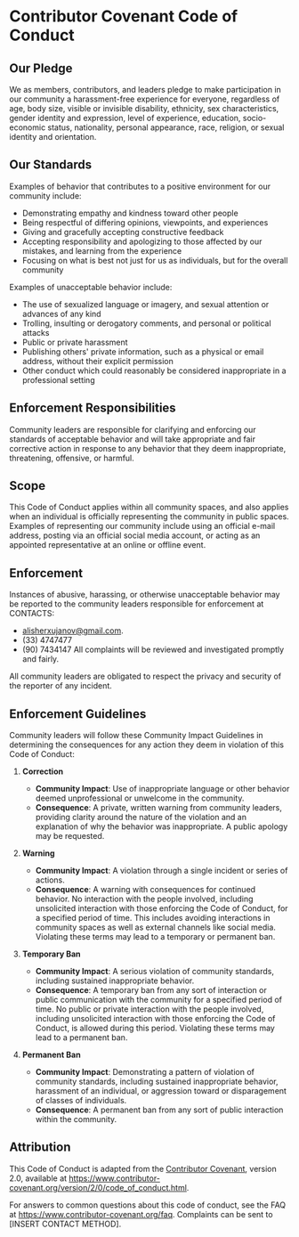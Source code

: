 # Contributor Covenant Code of Conduct

## Our Pledge

We as members, contributors, and leaders pledge to make participation in our
community a harassment-free experience for everyone, regardless of age, body
size, visible or invisible disability, ethnicity, sex characteristics, gender
identity and expression, level of experience, education, socio-economic status,
nationality, personal appearance, race, religion, or sexual identity
and orientation.

## Our Standards

Examples of behavior that contributes to a positive environment for our
community include:

* Demonstrating empathy and kindness toward other people
* Being respectful of differing opinions, viewpoints, and experiences
* Giving and gracefully accepting constructive feedback
* Accepting responsibility and apologizing to those affected by our mistakes,
  and learning from the experience
* Focusing on what is best not just for us as individuals, but for the
  overall community

Examples of unacceptable behavior include:

* The use of sexualized language or imagery, and sexual attention or
  advances of any kind
* Trolling, insulting or derogatory comments, and personal or political attacks
* Public or private harassment
* Publishing others' private information, such as a physical or email
  address, without their explicit permission
* Other conduct which could reasonably be considered inappropriate in a
  professional setting

## Enforcement Responsibilities

Community leaders are responsible for clarifying and enforcing our standards of
acceptable behavior and will take appropriate and fair corrective action in
response to any behavior that they deem inappropriate, threatening, offensive,
or harmful.

## Scope

This Code of Conduct applies within all community spaces, and also applies when
an individual is officially representing the community in public spaces.
Examples of representing our community include using an official e-mail address,
posting via an official social media account, or acting as an appointed
representative at an online or offline event.

## Enforcement

Instances of abusive, harassing, or otherwise unacceptable behavior may be
reported to the community leaders responsible for enforcement at
CONTACTS:
- alisherxujanov@gmail.com.
- (33) 4747477
- (90) 7434147
All complaints will be reviewed and investigated promptly and fairly.

All community leaders are obligated to respect the privacy and security of the
reporter of any incident.

## Enforcement Guidelines

Community leaders will follow these Community Impact Guidelines in determining
the consequences for any action they deem in violation of this Code of Conduct:

1. **Correction**
   - **Community Impact**: Use of inappropriate language or other behavior deemed
     unprofessional or unwelcome in the community.
   - **Consequence**: A private, written warning from community leaders, providing
     clarity around the nature of the violation and an explanation of why the
     behavior was inappropriate. A public apology may be requested.

2. **Warning**
   - **Community Impact**: A violation through a single incident or series
     of actions.
   - **Consequence**: A warning with consequences for continued behavior. No
     interaction with the people involved, including unsolicited interaction with
     those enforcing the Code of Conduct, for a specified period of time. This
     includes avoiding interactions in community spaces as well as external
     channels like social media. Violating these terms may lead to a temporary or
     permanent ban.

3. **Temporary Ban**
   - **Community Impact**: A serious violation of community standards, including
     sustained inappropriate behavior.
   - **Consequence**: A temporary ban from any sort of interaction or public
     communication with the community for a specified period of time. No public or
     private interaction with the people involved, including unsolicited interaction
     with those enforcing the Code of Conduct, is allowed during this period.
     Violating these terms may lead to a permanent ban.

4. **Permanent Ban**
   - **Community Impact**: Demonstrating a pattern of violation of community
     standards, including sustained inappropriate behavior, harassment of an
     individual, or aggression toward or disparagement of classes of individuals.
   - **Consequence**: A permanent ban from any sort of public interaction within
     the community.

## Attribution

This Code of Conduct is adapted from the [Contributor Covenant][homepage],
version 2.0, available at
https://www.contributor-covenant.org/version/2/0/code_of_conduct.html.

[homepage]: https://www.contributor-covenant.org

For answers to common questions about this code of conduct, see the FAQ at
https://www.contributor-covenant.org/faq. Complaints can be sent to [INSERT CONTACT METHOD].
